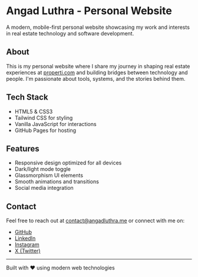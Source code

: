 # Angad Luthra - Personal Website

A modern, mobile-first personal website showcasing my work and interests in real estate technology and software development.

## About

This is my personal website where I share my journey in shaping real estate experiences at [properti.com](https://properti.com) and building bridges between technology and people. I'm passionate about tools, systems, and the stories behind them.

## Tech Stack

- HTML5 & CSS3
- Tailwind CSS for styling
- Vanilla JavaScript for interactions
- GitHub Pages for hosting

## Features

- Responsive design optimized for all devices
- Dark/light mode toggle
- Glassmorphism UI elements
- Smooth animations and transitions
- Social media integration

## Contact

Feel free to reach out at [contact@angadluthra.me](mailto:contact@angadluthra.me) or connect with me on:

- [GitHub](https://github.com/thatnocodedude)
- [LinkedIn](https://www.linkedin.com/in/angadsinghluthra/)
- [Instagram](https://instagram.com/angadluthra)
- [X (Twitter)](https://x.com/as_luthra)

---

Built with ❤️ using modern web technologies
